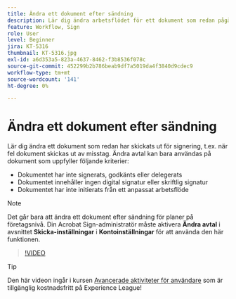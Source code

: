 ```yaml
---
title: Ändra ett dokument efter sändning
description: Lär dig ändra arbetsflödet för ett dokument som redan pågår
feature: Workflow, Sign
role: User
level: Beginner
jira: KT-5316
thumbnail: KT-5316.jpg
exl-id: a6d353a5-823a-4637-8462-f3b8536f078c
source-git-commit: 452299b2b786beab9df7a5019da4f3840d9cdec9
workflow-type: tm+mt
source-wordcount: '141'
ht-degree: 0%

---
```


# Ändra ett dokument efter sändning

Lär dig ändra ett dokument som redan har skickats ut för signering, t.ex. när fel dokument skickas ut av misstag. Ändra avtal kan bara användas på dokument som uppfyller följande kriterier:

* Dokumentet har inte signerats, godkänts eller delegerats
* Dokumentet innehåller ingen digital signatur eller skriftlig signatur
* Dokumentet har inte initierats från ett anpassat arbetsflöde


>[!NOTE]
>
>Det går bara att ändra ett dokument efter sändning för planer på företagsnivå. Din Acrobat Sign-administratör måste aktivera **Ändra avtal** i avsnittet **Skicka-inställningar** i **Kontoinställningar** för att använda den här funktionen.

>[!VIDEO](https://video.tv.adobe.com/v/342299?quality=12&learn=on&hidetitle=true)

>[!TIP]
>
>Den här videon ingår i kursen [Avancerade aktiviteter för användare](https://experienceleague.adobe.com/?recommended=Sign-U-1-2020.3) som är tillgänglig kostnadsfritt på Experience League!
